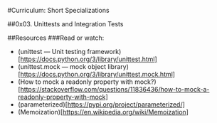 #Curriculum: Short Specializations

##0x03. Unittests and Integration Tests

##Resources
###Read or watch:

- (unittest — Unit testing framework)[https://docs.python.org/3/library/unittest.html]
- (unittest.mock — mock object library)[https://docs.python.org/3/library/unittest.mock.html]
- (How to mock a readonly property with mock?)[https://stackoverflow.com/questions/11836436/how-to-mock-a-readonly-property-with-mock]
- (parameterized)[https://pypi.org/project/parameterized/]
- (Memoization)[https://en.wikipedia.org/wiki/Memoization]
